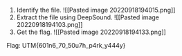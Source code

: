 1. Identify the file.
![[Pasted image 20220918194015.png]]
2. Extract the file using DeepSound.
![[Pasted image 20220918194103.png]]
3. Get the flag.
![[Pasted image 20220918194133.png]]

Flag: UTM{601n6_70_50u7h_p4rk_y444y}